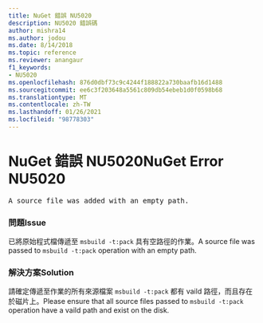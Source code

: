 ```yaml
---
title: NuGet 錯誤 NU5020
description: NU5020 錯誤碼
author: mishra14
ms.author: jodou
ms.date: 8/14/2018
ms.topic: reference
ms.reviewer: anangaur
f1_keywords:
- NU5020
ms.openlocfilehash: 876d0dbf73c9c4244f188822a730baafb16d1488
ms.sourcegitcommit: ee6c3f203648a5561c809db54ebeb1d0f0598b68
ms.translationtype: MT
ms.contentlocale: zh-TW
ms.lasthandoff: 01/26/2021
ms.locfileid: "98778303"
---
```

# <a name="nuget-error-nu5020"></a><span data-ttu-id="d0917-103">NuGet 錯誤 NU5020</span><span class="sxs-lookup"><span data-stu-id="d0917-103">NuGet Error NU5020</span></span>
<pre>A source file was added with an empty path.</pre>

### <a name="issue"></a><span data-ttu-id="d0917-104">問題</span><span class="sxs-lookup"><span data-stu-id="d0917-104">Issue</span></span>

<span data-ttu-id="d0917-105">已將原始程式檔傳遞至 `msbuild -t:pack` 具有空路徑的作業。</span><span class="sxs-lookup"><span data-stu-id="d0917-105">A source file was passed to `msbuild -t:pack` operation with an empty path.</span></span>


### <a name="solution"></a><span data-ttu-id="d0917-106">解決方案</span><span class="sxs-lookup"><span data-stu-id="d0917-106">Solution</span></span>

<span data-ttu-id="d0917-107">請確定傳遞至作業的所有來源檔案 `msbuild -t:pack` 都有 vaild 路徑，而且存在於磁片上。</span><span class="sxs-lookup"><span data-stu-id="d0917-107">Please ensure that all source files passed to `msbuild -t:pack` operation have a vaild path and exist on the disk.</span></span>

